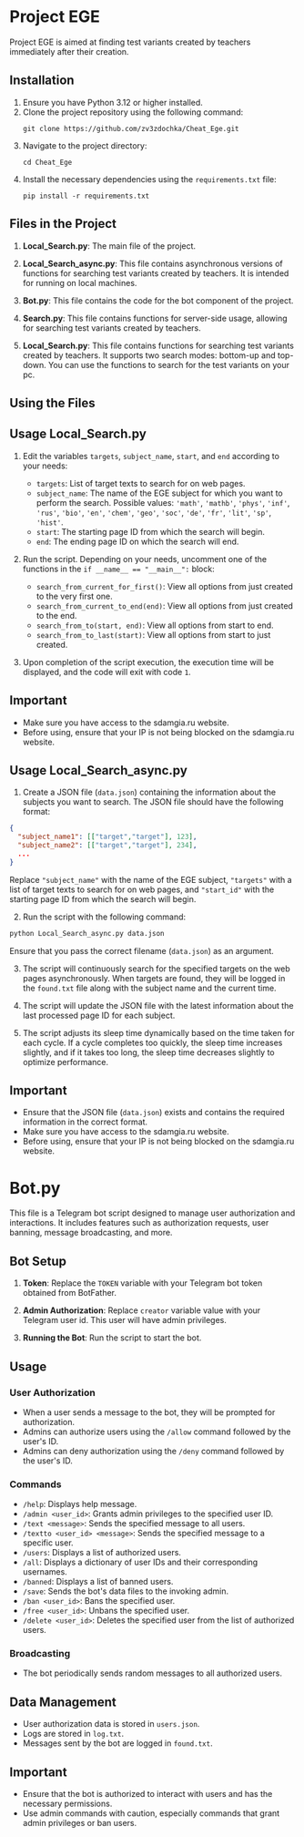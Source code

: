 # Project EGE

Project EGE is aimed at finding test variants created by teachers immediately after their creation.

## Installation

1. Ensure you have Python 3.12 or higher installed.
2. Clone the project repository using the following command:
    ```
    git clone https://github.com/zv3zdochka/Cheat_Ege.git
    ```
3. Navigate to the project directory:
    ```
    cd Cheat_Ege
    ```
4. Install the necessary dependencies using the `requirements.txt` file:
    ```
    pip install -r requirements.txt
    ```

## Files in the Project

1. **Local_Search.py**: The main file of the project.

2. **Local_Search_async.py**: This file contains asynchronous versions of functions for searching test variants created by teachers. It is intended for running on local machines.

3. **Bot.py**: This file contains the code for the bot component of the project.

4. **Search.py**: This file contains functions for server-side usage, allowing for searching test variants created by teachers.

5. **Local_Search.py**: This file contains functions for searching test variants created by teachers. It supports two search modes: bottom-up and top-down. You can use the functions to search for the test variants on your pc. 

## Using the Files

## Usage Local_Search.py

1. Edit the variables `targets`, `subject_name`, `start`, and `end` according to your needs:

   - `targets`: List of target texts to search for on web pages.
   - `subject_name`: The name of the EGE subject for which you want to perform the search. Possible values: `'math'`, `'mathb'`, `'phys'`, `'inf'`, `'rus'`, `'bio'`, `'en'`, `'chem'`, `'geo'`, `'soc'`, `'de'`, `'fr'`, `'lit'`, `'sp'`, `'hist'`.
   - `start`: The starting page ID from which the search will begin.
   - `end`: The ending page ID on which the search will end.

2. Run the script. Depending on your needs, uncomment one of the functions in the `if __name__ == "__main__":` block:

   - `search_from_current_for_first()`: View all options from just created to the very first one.
   - `search_from_current_to_end(end)`: View all options from just created to the end.
   - `search_from_to(start, end)`: View all options from start to end.
   - `search_from_to_last(start)`: View all options from start to just created.

3. Upon completion of the script execution, the execution time will be displayed, and the code will exit with code `1`.

## Important

- Make sure you have access to the sdamgia.ru website.
- Before using, ensure that your IP is not being blocked on the sdamgia.ru website.

## Usage Local_Search_async.py

1. Create a JSON file (`data.json`) containing the information about the subjects you want to search. The JSON file should have the following format:

```json
{
  "subject_name1": [["target","target"], 123],
  "subject_name2": [["target","target"], 234],
  ...
}
```

Replace `"subject_name"` with the name of the EGE subject, `"targets"` with a list of target texts to search for on web pages, and `"start_id"` with the starting page ID from which the search will begin.

2. Run the script with the following command:

```bash
python Local_Search_async.py data.json
```

Ensure that you pass the correct filename (`data.json`) as an argument.

3. The script will continuously search for the specified targets on the web pages asynchronously. When targets are found, they will be logged in the `found.txt` file along with the subject name and the current time.

4. The script will update the JSON file with the latest information about the last processed page ID for each subject.

5. The script adjusts its sleep time dynamically based on the time taken for each cycle. If a cycle completes too quickly, the sleep time increases slightly, and if it takes too long, the sleep time decreases slightly to optimize performance.

## Important

- Ensure that the JSON file (`data.json`) exists and contains the required information in the correct format.
- Make sure you have access to the sdamgia.ru website.
- Before using, ensure that your IP is not being blocked on the sdamgia.ru website.

# Bot.py

This file is a Telegram bot script designed to manage user authorization and interactions. It includes features such as authorization requests, user banning, message broadcasting, and more.

## Bot Setup

1. **Token**: Replace the `TOKEN` variable with your Telegram bot token obtained from BotFather.

2. **Admin Authorization**: Replace `creator` variable value with your Telegram user id. This user will have admin privileges.

3. **Running the Bot**: Run the script to start the bot.

## Usage

### User Authorization

- When a user sends a message to the bot, they will be prompted for authorization.
- Admins can authorize users using the `/allow` command followed by the user's ID.
- Admins can deny authorization using the `/deny` command followed by the user's ID.

### Commands

- `/help`: Displays help message.
- `/admin <user_id>`: Grants admin privileges to the specified user ID.
- `/text <message>`: Sends the specified message to all users.
- `/textto <user_id> <message>`: Sends the specified message to a specific user.
- `/users`: Displays a list of authorized users.
- `/all`: Displays a dictionary of user IDs and their corresponding usernames.
- `/banned`: Displays a list of banned users.
- `/save`: Sends the bot's data files to the invoking admin.
- `/ban <user_id>`: Bans the specified user.
- `/free <user_id>`: Unbans the specified user.
- `/delete <user_id>`: Deletes the specified user from the list of authorized users.

### Broadcasting

- The bot periodically sends random messages to all authorized users.

## Data Management

- User authorization data is stored in `users.json`.
- Logs are stored in `log.txt`.
- Messages sent by the bot are logged in `found.txt`.

## Important

- Ensure that the bot is authorized to interact with users and has the necessary permissions.
- Use admin commands with caution, especially commands that grant admin privileges or ban users.

